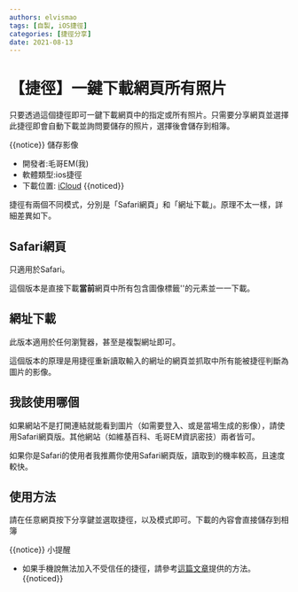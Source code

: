 ```yaml
---
authors: elvismao
tags: [自製, iOS捷徑]
categories: [捷徑分享]
date: 2021-08-13
---
```


# 【捷徑】一鍵下載網頁所有照片

只要透過這個捷徑即可一鍵下載網頁中的指定或所有照片。只需要分享網頁並選擇此捷徑即會自動下載並詢問要儲存的照片，選擇後會儲存到相簿。

{{notice}}
儲存影像

-   開發者:毛哥EM(我)
-   軟體類型:ios捷徑
-   下載位置:
    [iCloud](https://www.icloud.com/shortcuts/1929e97c60ff4fada8b237a3823ceb85)
    {{noticed}}

捷徑有兩個不同模式，分別是「Safari網頁」和「網址下載」。原理不太一樣，詳細差異如下。

## Safari網頁

只適用於Safari。

這個版本是直接下載**當前**網頁中所有包含圖像標籤'<img>'的元素並一一下載。

## 網址下載

此版本適用於任何瀏覽器，甚至是複製網址即可。

這個版本的原理是用捷徑重新讀取輸入的網址的網頁並抓取中所有能被捷徑判斷為圖片的影像。

## 我該使用哪個

如果網站不是打開連結就能看到圖片（如需要登入、或是當場生成的影像），請使用Safari網頁版。其他網站（如維基百科、毛哥EM資訊密技）兩者皆可。

如果你是Safari的使用者我推薦你使用Safari網頁版，讀取到的機率較高，且速度較快。

## 使用方法

請在任意網頁按下分享鍵並選取捷徑，以及模式即可。下載的內容會直接儲存到相簿

{{notice}}
小提醒

-   如果手機說無法加入不受信任的捷徑，請參考[這篇文章](https://emtech.cc/post/shortcut-untrusted_shortcut/)提供的方法。
    {{noticed}}
